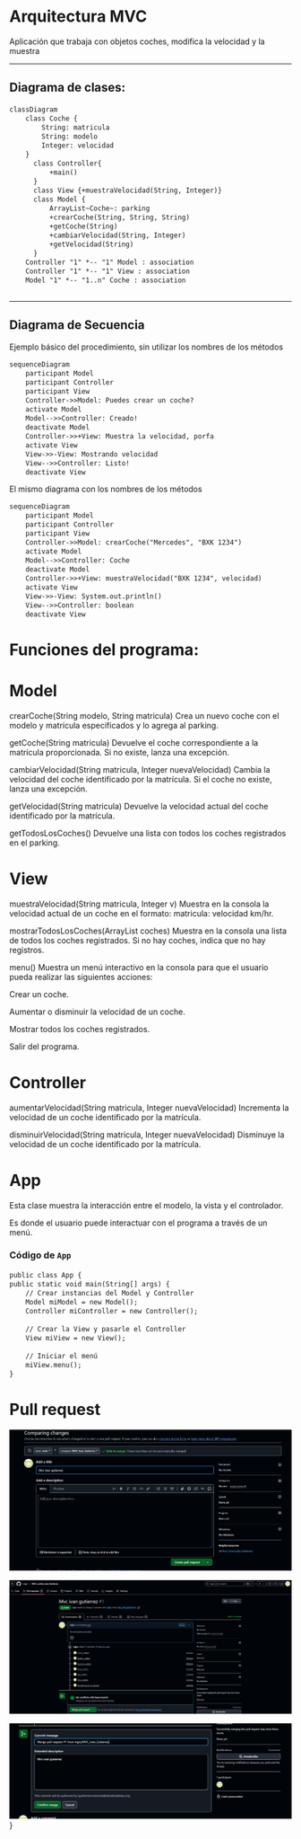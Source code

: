 # Arquitectura MVC

Aplicación que trabaja con objetos coches, modifica la velocidad y la muestra

---
## Diagrama de clases:

```mermaid
classDiagram
    class Coche {
        String: matricula
        String: modelo
        Integer: velocidad
    }
      class Controller{
          +main()
      }
      class View {+muestraVelocidad(String, Integer)}
      class Model {
          ArrayList~Coche~: parking
          +crearCoche(String, String, String)
          +getCoche(String)
          +cambiarVelocidad(String, Integer)
          +getVelocidad(String)
      }
    Controller "1" *-- "1" Model : association
    Controller "1" *-- "1" View : association
    Model "1" *-- "1..n" Coche : association
      
```

---

## Diagrama de Secuencia

Ejemplo básico del procedimiento, sin utilizar los nombres de los métodos


```mermaid
sequenceDiagram
    participant Model
    participant Controller
    participant View
    Controller->>Model: Puedes crear un coche?
    activate Model
    Model-->>Controller: Creado!
    deactivate Model
    Controller->>+View: Muestra la velocidad, porfa
    activate View
    View->>-View: Mostrando velocidad
    View-->>Controller: Listo!
    deactivate View
```

El mismo diagrama con los nombres de los métodos

```mermaid
sequenceDiagram
    participant Model
    participant Controller
    participant View
    Controller->>Model: crearCoche("Mercedes", "BXK 1234")
    activate Model
    Model-->>Controller: Coche
    deactivate Model
    Controller->>+View: muestraVelocidad("BXK 1234", velocidad)
    activate View
    View->>-View: System.out.println()
    View-->>Controller: boolean
    deactivate View
```
# Funciones del programa:

# Model

crearCoche(String modelo, String matricula) Crea un nuevo coche con el modelo y matrícula especificados y lo agrega al parking.  

getCoche(String matricula) Devuelve el coche correspondiente a la matrícula proporcionada. Si no existe, lanza una excepción.  

cambiarVelocidad(String matricula, Integer nuevaVelocidad) Cambia la velocidad del coche identificado por la matrícula. Si el coche no existe, lanza una excepción.  

getVelocidad(String matricula) Devuelve la velocidad actual del coche identificado por la matrícula.  

getTodosLosCoches() Devuelve una lista con todos los coches registrados en el parking.

# View

muestraVelocidad(String matricula, Integer v) Muestra en la consola la velocidad actual de un coche en el formato: matricula: velocidad km/hr.  

mostrarTodosLosCoches(ArrayList<Coche> coches) Muestra en la consola una lista de todos los coches registrados. Si no hay coches, indica que no hay registros.  

menu() Muestra un menú interactivo en la consola para que el usuario pueda realizar las siguientes acciones:  

Crear un coche.

Aumentar o disminuir la velocidad de un coche.

Mostrar todos los coches registrados.

Salir del programa.

# Controller

aumentarVelocidad(String matricula, Integer nuevaVelocidad) Incrementa la velocidad de un coche identificado por la matrícula.  

disminuirVelocidad(String matricula, Integer nuevaVelocidad) Disminuye la velocidad de un coche identificado por la matrícula.

# App
Esta clase muestra la interacción entre el modelo, la vista y el controlador.

Es donde el usuario puede interactuar con el programa a través de un menú.

### Código de `App`

    public class App {
    public static void main(String[] args) {
        // Crear instancias del Model y Controller
        Model miModel = new Model();
        Controller miController = new Controller();

        // Crear la View y pasarle el Controller
        View miView = new View();

        // Iniciar el menú
        miView.menu();
    }

# Pull request

![img.png](img.png)

![img_1.png](img_1.png)

![img_2.png](img_2.png)
}